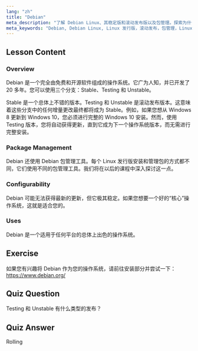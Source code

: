 ```yaml
---
lang: "zh"
title: "Debian"
meta_description: "了解 Debian Linux、其稳定版和滚动发布版以及包管理。探索为什么 Debian 是初学者和中级用户的绝佳核心操作系统。"
meta_keywords: "Debian, Debian Linux, Linux 发行版，滚动发布，包管理，Linux 教程，Linux 初学者，Linux 指南"
---
```


## Lesson Content

### Overview

Debian 是一个完全由免费和开源软件组成的操作系统。它广为人知，并已开发了 20 多年。您可以使用三个分支：Stable、Testing 和 Unstable。

Stable 是一个总体上不错的版本。Testing 和 Unstable 是滚动发布版本。这意味着这些分支中的任何增量更改最终都将成为 Stable。例如，如果您想从 Windows 8 更新到 Windows 10，您必须进行完整的 Windows 10 安装。然而，使用 Testing 版本，您将自动获得更新，直到它成为下一个操作系统版本，而无需进行完整安装。

### Package Management

Debian 还使用 Debian 包管理工具。每个 Linux 发行版安装和管理包的方式都不同，它们使用不同的包管理工具。我们将在以后的课程中深入探讨这一点。

### Configurability

Debian 可能无法获得最新的更新，但它极其稳定。如果您想要一个好的“核心”操作系统，这就是适合您的。

### Uses

Debian 是一个适用于任何平台的总体上出色的操作系统。

## Exercise

如果您有兴趣将 Debian 作为您的操作系统，请前往安装部分并尝试一下：<https://www.debian.org/>

## Quiz Question

Testing 和 Unstable 有什么类型的发布？

## Quiz Answer

Rolling
